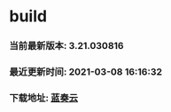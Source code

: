 # build

### 当前最新版本: 3.21.030816
### 最近更新时间: 2021-03-08 16:16:32
### 下载地址: [蓝奏云](https://wwa.lanzous.com/b0d8bblej)

